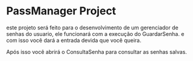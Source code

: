 # PassManager Project
 este projeto será feito para o desenvolvimento de um gerenciador de senhas do usuario, ele funcionará com a execução do GuardarSenha.
 e com isso você dará a entrada devida que você queira.

 Após isso você abrirá o ConsultaSenha para consultar as senhas salvas.
